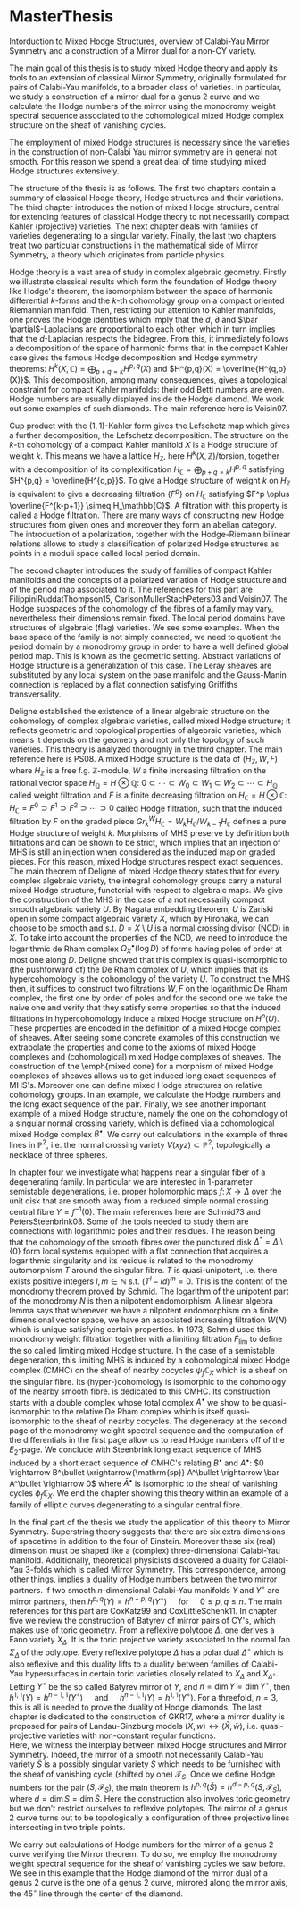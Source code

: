 # MasterThesis
Intorduction to Mixed Hodge Structures, overview of Calabi-Yau Mirror Symmetry and a construction of a Mirror dual for a non-CY variety.

The main goal of this thesis is to study mixed Hodge theory and apply its tools to an extension of classical Mirror Symmetry, originally formulated for pairs of Calabi-Yau manifolds, to a broader class of varieties. In particular, we study a construction of a mirror dual for a genus 2 curve and we calculate the Hodge numbers of the mirror using the monodromy weight spectral sequence associated to the cohomological mixed Hodge complex structure on the sheaf of vanishing cycles.

The employment of mixed Hodge structures is necessary since the varieties in the construction of non-Calabi Yau mirror symmetry are in general not smooth.
For this reason we spend a great deal of time studying mixed Hodge structures extensively.

The structure of the thesis is as follows.
The first two chapters contain a summary of classical Hodge theory, Hodge structures and their variations.
The third chapter introduces the notion of mixed Hodge structure, central for extending features of classical Hodge theory to not necessarily compact Kahler (projective) varieties. The next chapter deals with families of varieties degenerating to a singular variety. Finally, the last two chapters treat two particular constructions in the mathematical side of Mirror Symmetry, a theory which originates from particle physics. 

Hodge theory is a vast area of study in complex algebraic geometry. 
Firstly we illustrate classical results which form the foundation of Hodge theory like Hodge's theorem, the isomorphism between the space of harmonic differential $k$-forms and the $k$-th cohomology group on a compact oriented Riemannian manifold. Then, restricting our attention to Kahler manifolds, one proves the Hodge identities which imply that the $d$, $\partial$ and $\bar \partial$-Laplacians are proportional to each other, which in turn implies that the $d$-Laplacian respects the bidegree. From this, it immediately follows a decomposition of the space of harmonic forms that in the compact Kahler case gives the famous Hodge decomposition and Hodge symmetry theorems:
         $H^k(X,\mathbb{C}) = \bigoplus_{p+q=k} H^{p,q}(X)$     and    $H^{p,q}(X) = \overline{H^{q,p}(X)}$.
This decomposition, among many consequences, gives a topological constraint for compact Kahler manifolds: their odd Betti numbers are even. Hodge numbers are usually displayed inside the Hodge diamond. We work out some examples of such diamonds. The main reference here is Voisin07.


Cup product with the $(1,1)$-Kahler form gives the Lefschetz map which gives a further decomposition, the Lefschetz decomposition.
The structure on the $k$-th cohomology of a compact Kahler manifold $X$ is a Hodge structure of weight $k$. This means we have a lattice $H_{\mathbb{Z}}$, here $H^k(X,\mathbb{Z}) / \textrm{torsion}$, together with a decomposition of its complexification $H_\mathbb{C} = \bigoplus_{p+q=k} H^{p,q}$ satisfying $H^{p,q} = \overline{H^{q,p}}$. To give a Hodge structure of weight $k$ on $H_\mathbb{Z}$ is equivalent to give a decreasing filtration $\{ F^p \}$ on $H_\mathbb{C}$ satisfying $F^p \oplus \overline{F^{k-p+1}} \simeq H_\mathbb{C}$. A filtration with this property is called a Hodge filtration.
There are many ways of constructing new Hodge structures from given ones and moreover they form an abelian category. The introduction of a polarization, together with the Hodge-Riemann bilinear relations allows to study a classification of polarized Hodge structures as points in a moduli space called local period domain.

The second chapter introduces the study of families of compact Kahler manifolds and the concepts of a polarized variation of Hodge structure and of the period map associated to it. The references for this part are FilippiniRuddatThompson15, CarlsonMullerStachPeters03 and Voisin07. The Hodge subspaces of the cohomology of the fibres of a family may vary, nevertheless their dimensions remain fixed. The local period domains have structures of algebraic (flag) varieties. We see some examples. When the base space of the family is not simply connected, we need to quotient the period domain by a monodromy group in order to have a well defined global period map.
This is known as the geometric setting. Abstract variations of Hodge structure is a generalization of this case. The Leray sheaves are substituted by any local system on the base manifold and the Gauss-Manin connection is replaced by a flat connection satisfying Griffiths transversality.

Deligne established the existence of a linear algebraic structure on the cohomology of complex algebraic varieties, called mixed Hodge structure; it reflects geometric and topological properties of algebraic varieties, which means it depends on the geometry and not only the topology of such varieties. This theory is analyzed thoroughly in the third chapter. The main reference here is PS08.
A mixed Hodge structure is the data of $(H_\mathbb{Z},W,F)$ where $H_\mathbb{Z}$ is a free f.g. $\mathbb{Z}$-module, $W$ a finite increasing filtration on the rational vector space $H_\mathbb{Q} = H \otimes \mathbb{Q}$:
${0}\subset\cdots\subset W_0\subset W_1\subset W_2\subset \cdots\subset H_\mathbb{Q}$
called weight filtration and $F$ is a finite decreasing filtration on $H_\mathbb{C} =H \otimes \mathbb{C}$:
$H_{\mathbb{C}} =F^0\supset F^{1}\supset F^2\supset\cdots\supset{0}$
called Hodge filtration, such that the induced filtration by $F$ on the graded piece $Gr^W_k H_\mathbb{C}=W_{k}H_\mathbb{C}/W_{k-1}H_\mathbb{C}$ defines a pure Hodge structure of weight $k$.
Morphisms of MHS preserve by definition both filtrations and can be shown to be strict, which implies that an injection of MHS is still an injection when considered as the induced map on graded pieces. For this reason, mixed Hodge structures respect exact sequences.
The main theorem of Deligne of mixed Hodge theory states that for every complex algebraic variety, the integral cohomology groups carry a natural mixed Hodge structure, functorial with respect to algebraic maps.
We give the construction of the MHS in the case of a not necessarily compact smooth algebraic variety $U$. By Nagata embedding theorem, $U$ is Zariski open in some compact algebraic variety $X$, which by Hironaka, we can choose to be smooth and s.t. $D=X \setminus U$ is a normal crossing divisor (NCD) in $X$. To take into account the properties of the NCD, we need to introduce the logarithmic de Rham complex $\Omega^\bullet_X ( \log D)$ of forms having poles of order at most one along $D$. Deligne showed that this complex is quasi-isomorphic to (the pushforward of) the De Rham complex of $U$, which implies that its hypercohomology is the cohomology of the variety $U$. To construct the MHS then, it suffices to construct two filtrations $W,F$ on the logarithmic De Rham complex, the first one by order of poles and for the second one we take the naive one and verify that they satisfy some properties so that the induced filtrations in hypercohomology induce a mixed Hodge structure on $H^n(U)$. These properties are encoded in the definition of a mixed Hodge complex of sheaves. After seeing some concrete examples of this construction we extrapolate the properties and come to the axioms of mixed Hodge complexes and (cohomological) mixed Hodge complexes of sheaves.
The construction of the \emph{mixed cone} for a morphism of mixed Hodge complexes of sheaves allows us to get induced long exact sequences of MHS's. Moreover one can define mixed Hodge structures on relative cohomology groups. In an example, we calculate the Hodge numbers and the long exact sequence of the pair. Finally, we see another important example of a mixed Hodge structure, namely the one on the cohomology of a singular normal crossing variety, which is defined via a cohomological mixed Hodge complex $B^\bullet$. We carry out calculations in the example of three lines in $\mathbb{P}^2$, i.e. the normal crossing variety $V(xyz) \subset \mathbb{P}^2$, topologically a necklace of three spheres.

In chapter four we investigate what happens near a singular fiber of a degenerating family. In particular we are interested in $1$-parameter semistable degenerations, i.e. proper holomorphic maps $f \colon X \to \Delta$ over the unit disk that are smooth away from a reduced simple normal crossing central fibre $Y = f^{-1}(0)$. The main references here are Schmid73 and PetersSteenbrink08.
Some of the tools needed to study them are connections with logarithmic poles and their residues. The reason being that the cohomology of the smooth fibres over the punctured disk $\Delta^* = \Delta \setminus \{0 \}$ form local systems equipped with a flat connection that acquires a logarithmic singularity and its residue is related to the monodromy automorphism $T$ around the singular fibre. $T$ is quasi-unipotent, i.e. there exists positive integers $l,m \in \mathbb{N}$ s.t. $(T^l - id)^{m}=0$. This is the content of the monodromy theorem proved by Schmid. The logarithm of the unipotent part of the monodromy $N$ is then a nilpotent endomorphism. A linear algebra lemma says that whenever we have a nilpotent endomorphism on a finite dimensional vector space, we have an associated increasing filtration $W(N)$ which is unique satisfying certain properties. In 1973, Schmid used this monodromy weight filtration together with a limiting filtration $F_{\lim}$ to define the so called limiting mixed Hodge structure. In the case of a semistable degeneration, this limiting MHS is induced by a cohomological mixed Hodge complex (CMHC) on the sheaf of nearby cocycles $\psi_f \mathbb{C}_X$ which is a sheaf on the singular fibre. Its (hyper-)cohomology is isomorphic to the cohomology of the nearby smooth fibre.
is dedicated to this CMHC. Its construction starts with a double complex whose total complex $A^\bullet$ we show to be quasi-isomorphic to the relative De Rham complex which is itself quasi-isomorphic to the sheaf of nearby cocycles. The degeneracy at the second page of the monodromy weight spectral sequence and the computation of the differentials in the first page allow us to read Hodge numbers off of the $E_2$-page. We conclude with Steenbrink long exact sequence of MHS induced by a short exact sequence of CMHC's relating $B^\bullet$ and $A^\bullet$:
$0 \rightarrow B^\bullet \xrightarrow{\mathrm{sp}} A^\bullet \rightarrow \bar A^\bullet \rightarrow 0$
where $\bar A^\bullet$ is isomorphic to the sheaf of vanishing cycles $\phi_f \mathbb{C}_X$. We end the chapter showing this theory within an example of a family of elliptic curves degenerating to a singular central fibre.

In the final part of the thesis we study the application of this theory to Mirror Symmetry.
Superstring theory suggests that there are six extra dimensions of spacetime in addition to the four of Einstein. Moreover these six (real) dimension must be shaped like a (complex) three-dimensional Calabi-Yau manifold. Additionally, theoretical physicists discovered a duality for Calabi-Yau $3$-folds which is called Mirror Symmetry. This correspondence, among other things, implies a duality of Hodge numbers between the two mirror partners. 
If two smooth $n$-dimensional Calabi-Yau manifolds $Y$ and $Y^\circ$ are mirror partners, then
$h^{p,q}(Y) = h^{n-p,q}(Y^\circ) \quad \text{ for } \quad  0 \leq p,q \leq n.$
The main references for this part are CoxKatz99 and CoxLittleSchenk11.
In chapter five we review the construction of Batyrev of mirror pairs of CY's, which makes use of toric geometry. From a reflexive polytope $\Delta$, one derives a Fano variety $X_\Delta$. It is the toric projective variety associated to the normal fan $\Sigma_\Delta$ of the polytope. Every reflexive polytope $\Delta$ has a polar dual $\Delta^\circ$ which is also reflexive and this duality lifts to a duality between families of Calabi-Yau hypersurfaces in certain toric varieties closely related to $X_\Delta$ and $X_{\Delta^\circ}$. Letting $Y^\circ$ be the so called Batyrev mirror of $Y$, and $n=\dim Y = \dim Y^\circ$, then 
$h^{1,1}(Y) = h^{n-1,1}(Y^\circ) \quad \text{ and } \quad  h^{n-1,1}(Y) = h^{1,1}(Y^\circ).$
For a threefold, $n=3$, this is all is needed to prove the duality of Hodge diamonds.
The last chapter is dedicated to the construction of GKR17, where a mirror duality is proposed for pairs of Landau-Ginzburg models $(X,w) \leftrightarrow (\check{X}, \check{w})$, i.e. quasi-projective varieties with non-constant regular functions.    
Here, we witness the interplay between mixed Hodge structures and Mirror Symmetry. Indeed, the mirror of a smooth not necessarily Calabi-Yau variety $\check{S}$ is a possibly singular variety $S$ which needs to be furnished with the sheaf of vanishing cycle (shifted by one) $\mathcal{F}_S$. Once we define Hodge numbers for the pair $(S,\mathcal{F}_S)$, the main theorem is 
$h^{p,q}(\check{S})= h^{d-p,q}(S,\mathcal{F}_S),$
where $d=\dim S = \dim \check{S}$.
Here the construction also involves toric geometry but we don't restrict ourselves to reflexive polytopes. The mirror of a genus $2$ curve turns out to be topologically a configuration of three projective lines intersecting in two triple points.

We carry out calculations of Hodge numbers for the mirror of a genus $2$ curve verifying the Mirror theorem.  To do so, we employ the monodromy weight spectral sequence for the sheaf of vanishing cycles we saw before. We see in this example that the Hodge diamond of the mirror dual of a genus $2$ curve is the one of a genus $2$ curve, mirrored along the mirror axis, the $45^\circ$ line through the center of the diamond.
